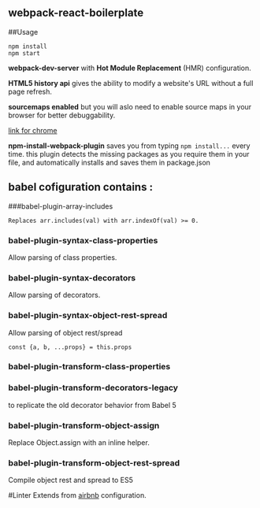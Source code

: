 ## webpack-react-boilerplate

##Usage

```
npm install
npm start
```

__webpack-dev-server__ with  __Hot Module Replacement__ (HMR) configuration.

__HTML5 history api__ gives the ability to modify a website's URL without a full page refresh.  

__sourcemaps enabled__ but you will aslo need to enable source maps in your browser for better debuggability.

[link for chrome](https://developer.chrome.com/devtools/docs/javascript-debugging#source-maps)

__npm-install-webpack-plugin__ saves you from typing `npm install...` every time.
this plugin detects the missing packages as you require them in your file, and automatically installs and saves them in package.json

## babel cofiguration contains :

###babel-plugin-array-includes
```
Replaces arr.includes(val) with arr.indexOf(val) >= 0.
```

### babel-plugin-syntax-class-properties

Allow parsing of class properties.
  
### babel-plugin-syntax-decorators

Allow parsing of decorators.
  
### babel-plugin-syntax-object-rest-spread

Allow parsing of object rest/spread 
```
const {a, b, ...props} = this.props
```
### babel-plugin-transform-class-properties
  
### babel-plugin-transform-decorators-legacy

to replicate the old decorator behavior from Babel 5
  
### babel-plugin-transform-object-assign
Replace Object.assign with an inline helper.
 
### babel-plugin-transform-object-rest-spread
Compile object rest and spread to ES5
  
#Linter
Extends from [airbnb](https://www.npmjs.com/package/eslint-config-airbnb) configuration.
